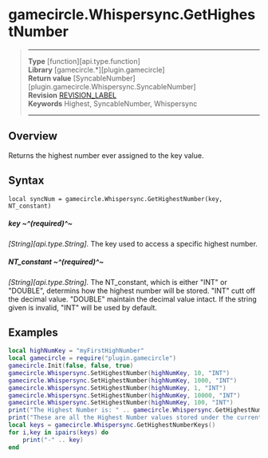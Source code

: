 # gamecircle.Whispersync.GetHighestNumber

> --------------------- ------------------------------------------------------------------------------------------
> __Type__              [function][api.type.function]  
> __Library__           [gamecircle.*][plugin.gamecircle]  
> __Return value__      [SyncableNumber][plugin.gamecircle.Whispersync.SyncableNumber]  
> __Revision__          [REVISION_LABEL](REVISION_URL)  
> __Keywords__          Highest, SyncableNumber, Whispersync  
> --------------------- ------------------------------------------------------------------------------------------


## Overview
Returns the highest number ever assigned to the key value. 


## Syntax
	local syncNum = gamecircle.Whispersync.GetHighestNumber(key, NT_constant)
	
##### key ~^(required)^~
_[String][api.type.String]._ The key used to access a specific highest number.

##### NT_constant ~^(required)^~
_[String][api.type.String]._ The NT_constant, which is either "INT" or "DOUBLE", determins how the highest number will be stored. "INT" cutt off the decimal value. "DOUBLE" maintain the decimal value intact. If the string given is invalid, "INT" will be used by default.

## Examples

``````lua 
local highNumKey = "myFirstHighNumber" 
local gamecircle = require("plugin.gamecircle")  
gamecircle.Init(false, false, true)  
gamecircle.Whispersync.SetHighestNumber(highNumKey, 10, "INT")  
gamecircle.Whispersync.SetHighestNumber(highNumKey, 1000, "INT")  
gamecircle.Whispersync.SetHighestNumber(highNumKey, 1, "INT")  
gamecircle.Whispersync.SetHighestNumber(highNumKey, 10000, "INT")  
gamecircle.Whispersync.SetHighestNumber(highNumKey, 100, "INT")  
print("The Highest Number is: " .. gamecircle.Whispersync.GetHighestNumber(highNumKey, "INT").value)  
print("These are all the Highest Number values stored under the current GameData set of Whispersync.")  
local keys = gamecircle.Whispersync.GetHighestNumberKeys()  
for i,key in ipairs(keys) do  
	print("-" .. key)  
end  
``````